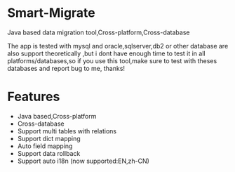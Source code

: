 Smart-Migrate
=============

Java based data migration tool,Cross-platform,Cross-database

The app is tested with mysql and oracle,sqlserver,db2 or other database are also support theoretically ,but i dont have enough time
to test it in all platforms/databases,so if you use this tool,make sure to test with theses databases and report bug to me,
thanks!

Features
=============

* Java based,Cross-platform
* Cross-database
* Support multi tables with relations
* Support dict mapping
* Auto field mapping
* Support data rollback
* Support auto i18n (now supported:EN,zh-CN)


